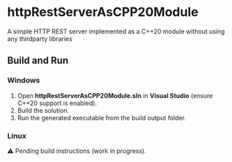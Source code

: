 # httpRestServerAsCPP20Module

A simple HTTP REST server implemented as a C++20 module without using any thirdparty libraries

## Build and Run

### Windows
1. Open **httpRestServerAsCPP20Module.sln** in **Visual Studio** (ensure C++20 support is enabled).  
2. Build the solution.  
3. Run the generated executable from the build output folder.  

### Linux
⚠️ Pending build instructions (work in progress).
